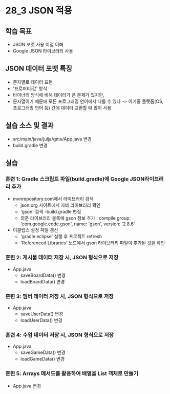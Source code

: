 # 28_3 JSON 적용

## 학습 목표 

- JSON 포맷 사용 이점 이해
- Google JSON 라이브러리 사용 

## JSON 데이터 포맷 특징
- 문자열로 데이터 표현
- '프로퍼티:값' 방식
- 바이너리 방식에 비해 데이터가 큰 문제가 있지만, 
- 문자열이기 때문에 모든 프로그래밍 언어에서 다룰 수 있다
-> 이기종 플랫폼(OS, 프로그래밍 언어 등) 간에 데이터 교환할 때 많이 사용

## 실습 소스 및 결과

- src/main/java/julja/gms/App.java 변경
- build.gradle 변경
  
## 실습  

### 훈련 1: Gradle 스크립트 파일(build.gradle)에 Google JSON라이브러리 추가
- mvnrepository.com에서 라이브러리 검색
  - json.org 사이트에서 자바 라이브러리 확인
  - 'gson' 검색
-build.gradle 편집
  - 의존 라이브러리 블록에 gson 정보 추가 : compile group: 'com.google.code.gson', name: 'gson', version: '2.8.6'
- 이클립스 설정 파일 갱신
  - 'gradle eclipse' 실행 후 프로젝트 refresh
  - 'Referenced Libraries' 노드에서 gson 라이브러리 파일이 추가된 것을 확인
  
### 훈련 2: 게시물 데이터 저장 시, JSON 형식으로 저장

- App.java
  - saveBoardData() 변경
  - loadBoardData() 변경
  
### 훈련 3: 멤버 데이터 저장 시, JSON 형식으로 저장

- App.java
  - saveUserData() 변경
  - loadUserData() 변경
  
### 훈련 4: 수업 데이터 저장 시, JSON 형식으로 저장

- App.java
  - saveGameData() 변경
  - loadGameData() 변경
  
### 훈련 5: Arrays 메서드를 활용하여 배열을 List 객체로 만들기
- App.java 변경